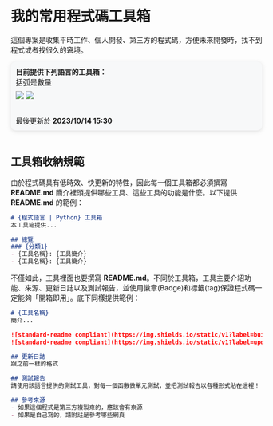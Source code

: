 # 我的常用程式碼工具箱
這個專案是收集平時工作、個人開發、第三方的程式碼，方便未來開發時，找不到程式或者找很久的窘境。

<div style="background: #f7f8f9; border-radius: 10px; padding: 10px; box-shadow: rgba(99, 99, 99, 0.2) 0px 2px 8px 0px;">
    <h4 style="margin:0">目前提供下列語言的工具箱：</h4>
    <p style="font-size:0.9rem; margin: 0 0 8px 0">括弧是數量</p>
    <img src="https://img.shields.io/static/v1?label=Python&message=3&color==brightgreen"/>
    <img src="https://img.shields.io/static/v1?label=Golang&message=3&color==brightgreen"/>
    <p style="margin: 30px 0 0 0;">最後更新於 <strong>2023/10/14 15:30</strong></p>
</div>
<br>

## 工具箱收納規範
由於程式碼具有低時效、快更新的特性，因此每一個工具箱都必須撰寫 **README.md** 簡介裡頭提供哪些工具、這些工具的功能是什麼。以下提供 **README.md** 的範例：

```markdown
# {程式語言 | Python} 工具箱
本工具箱提供...

## 總覽
### {分類1}
- {工具名稱}: {工具簡介}
- {工具名稱}: {工具簡介}
```

不僅如此，工具裡面也要撰寫 **README.md**。不同於工具箱，工具主要介紹功能、來源、更新日誌以及測試報告，並使用徽章(Badge)和標籤(tag)保證程式碼一定能夠「開箱即用」。底下同樣提供範例：

```markdown
# {工具名稱}
簡介...

![standard-readme compliant](https://img.shields.io/static/v1?label=build&message=pass&color=brightgreen)
![standard-readme compliant](https://img.shields.io/static/v1?label=updated&message=2023/10/14&color=blue)

## 更新日誌
跟之前一樣的格式

## 測試報告
請使用該語言提供的測試工具，對每一個函數做單元測試，並把測試報告以各種形式貼在這裡！

## 參考來源
- 如果這個程式是第三方複製來的，應該會有來源
- 如果是自己寫的，請附註是參考哪些網頁

```


